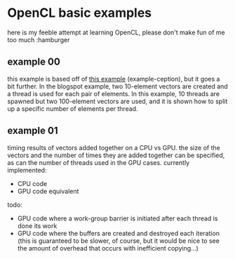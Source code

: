 # OpenCL basic examples
here is my feeble attempt at learning OpenCL, please don't make fun of me too much :hamburger

## example 00
this example is based off of [this example](simpleopencl.blogspot.ca/2013/06/tutorial-simple-start-with-opencl-and-c.html) (example-ception), but it goes a bit further. In the blogspot example, two 10-element vectors are created and a thread is used for each pair of elements. In this example, 10 threads are spawned but two 100-element vectors are used, and it is shown how to split up a specific number of elements per thread.

## example 01
timing results of vectors added together on a CPU vs GPU. the size of the vectors and the number of times they are added together can be specified, as can the number of threads used in the GPU cases. currently implemented:

- CPU code
- GPU code equivalent

todo:

- GPU code where a work-group barrier is initiated after each thread is done its work
- GPU code where the buffers are created and destroyed each iteration (this is guaranteed to be slower, of course, but it would be nice to see the amount of overhead that occurs with inefficient copying...)
